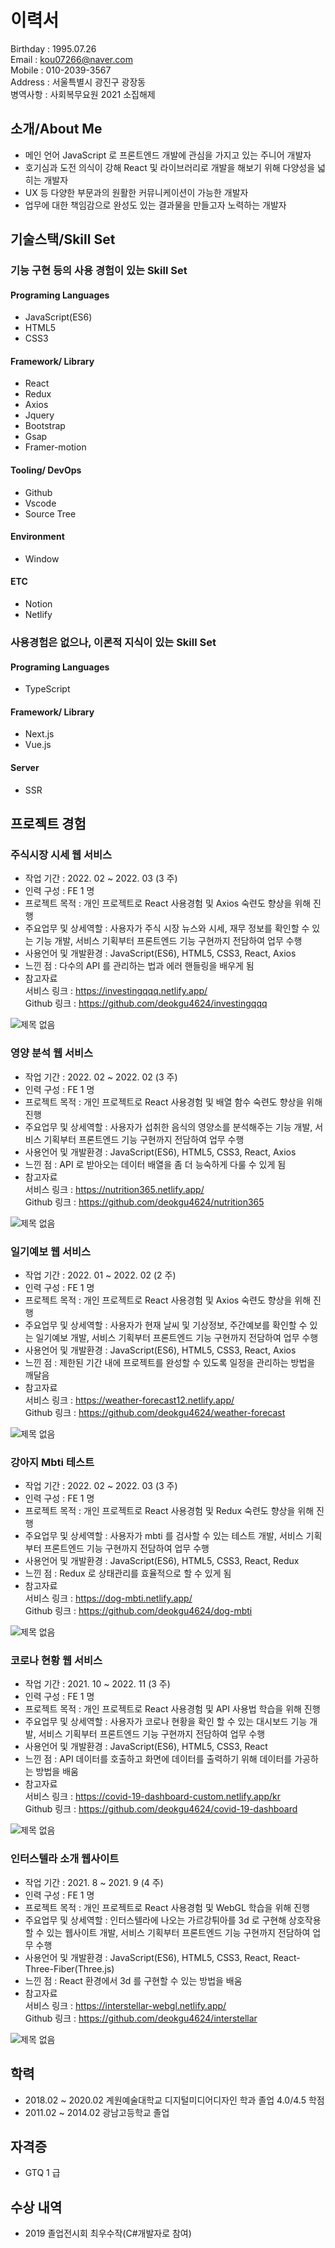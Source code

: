 # 이력서
Birthday : 1995.07.26   
Email : kou07266@naver.com    
Mobile : 010-2039-3567    
Address : 서울특별시 광진구 광장동   
병역사항 : 사회복무요원 2021 소집해제   
## 소개/About Me
- 메인 언어 JavaScript 로 프론트엔드 개발에 관심을 가지고 있는 주니어 개발자
- 호기심과 도전 의식이 강해 React 및 라이브러리로 개발을 해보기 위해 다양성을 넓히는 개발자
- UX 등 다양한 부문과의 원활한 커뮤니케이션이 가능한 개발자
- 업무에 대한 책임감으로 완성도 있는 결과물을 만들고자 노력하는 개발자    


## 기술스택/Skill Set
### 기능 구현 등의 사용 경험이 있는 Skill Set
#### Programing Languages
- JavaScript(ES6)
- HTML5
- CSS3
#### Framework/ Library
- React
- Redux
- Axios
- Jquery
- Bootstrap
- Gsap
- Framer-motion
#### Tooling/ DevOps
- Github
- Vscode
- Source Tree
#### Environment
- Window
#### ETC
- Notion
- Netlify
### 사용경험은 없으나, 이론적 지식이 있는 Skill Set
#### Programing Languages
- TypeScript
#### Framework/ Library
- Next.js
- Vue.js
#### Server
- SSR

## 프로젝트 경험
### 주식시장 시세 웹 서비스
- 작업 기간 : 2022. 02 ~ 2022. 03 (3 주)
- 인력 구성 : FE 1 명
- 프로젝트 목적 : 개인 프로젝트로 React 사용경험 및 Axios 숙련도 향상을 위해 진행
- 주요업무 및 상세역할 : 사용자가 주식 시장 뉴스와 시세, 재무 정보를 확인할 수 있는 기능 개발, 서비스 기획부터 프론트엔드 기능 구현까지 전담하여 업무 수행
- 사용언어 및 개발환경 : JavaScript(ES6), HTML5, CSS3, React, Axios
- 느낀 점 : 다수의 API 를 관리하는 법과 에러 핸들링을 배우게 됨
- 참고자료    
서비스 링크 : https://investingqqq.netlify.app/    
Github 링크 : https://github.com/deokgu4624/investingqqq

![제목 없음](https://user-images.githubusercontent.com/37141223/158133915-31091b72-8cb9-4c2d-8233-386c683c0471.png)

### 영양 분석 웹 서비스
- 작업 기간 : 2022. 02 ~ 2022. 02 (3 주)
- 인력 구성 : FE 1 명
- 프로젝트 목적 : 개인 프로젝트로 React 사용경험 및 배열 함수 숙련도 향상을 위해 진행
- 주요업무 및 상세역할 : 사용자가 섭취한 음식의 영양소를 분석해주는 기능 개발, 서비스 기획부터 프론트엔드 기능 구현까지 전담하여 업무 수행
- 사용언어 및 개발환경 : JavaScript(ES6), HTML5, CSS3, React, Axios
- 느낀 점 : API 로 받아오는 데이터 배열을 좀 더 능숙하게 다룰 수 있게 됨
- 참고자료    
서비스 링크 : https://nutrition365.netlify.app/    
Github 링크 : https://github.com/deokgu4624/nutrition365

![제목 없음](https://user-images.githubusercontent.com/37141223/158120740-dc533ba9-7daf-4bde-84dd-043c6b161eb4.png)

### 일기예보 웹 서비스
- 작업 기간 : 2022. 01 ~ 2022. 02 (2 주)
- 인력 구성 : FE 1 명
- 프로젝트 목적 : 개인 프로젝트로 React 사용경험 및 Axios 숙련도 향상을 위해 진행
- 주요업무 및 상세역할 : 사용자가 현재 날씨 및 기상정보, 주간예보를 확인할 수 있는 일기예보 개발, 서비스 기획부터 프론트엔드 기능 구현까지 전담하여 업무 수행
- 사용언어 및 개발환경 : JavaScript(ES6), HTML5, CSS3, React, Axios
- 느낀 점 : 제한된 기간 내에 프로젝트를 완성할 수 있도록 일정을 관리하는 방법을 깨달음
- 참고자료    
서비스 링크 : https://weather-forecast12.netlify.app/    
Github 링크 : https://github.com/deokgu4624/weather-forecast

![제목 없음](https://user-images.githubusercontent.com/37141223/158065057-78aa1ceb-4f7d-4d0b-b668-e64f632a01dc.png)

### 강아지 Mbti 테스트
- 작업 기간 : 2022. 02 ~ 2022. 03 (3 주)
- 인력 구성 : FE 1 명
- 프로젝트 목적 : 개인 프로젝트로 React 사용경험 및 Redux 숙련도 향상을 위해 진행
- 주요업무 및 상세역할 : 사용자가 mbti 를 검사할 수 있는 테스트 개발, 서비스 기획부터 프론트엔드 기능 구현까지 전담하여 업무 수행
- 사용언어 및 개발환경 : JavaScript(ES6), HTML5, CSS3, React, Redux
- 느낀 점 : Redux 로 상태관리를 효율적으로 할 수 있게 됨
- 참고자료    
서비스 링크 : https://dog-mbti.netlify.app/    
Github 링크 : https://github.com/deokgu4624/dog-mbti

![제목 없음](https://user-images.githubusercontent.com/37141223/146825400-9f63bc72-e00a-421a-ae33-5781c25f939b.png)

### 코로나 현황 웹 서비스
- 작업 기간 : 2021. 10 ~ 2022. 11 (3 주)
- 인력 구성 : FE 1 명
- 프로젝트 목적 : 개인 프로젝트로 React 사용경험 및 API 사용법 학습을 위해 진행
- 주요업무 및 상세역할 : 사용자가 코로나 현황을 확인 할 수 있는 대시보드 기능 개발, 서비스 기획부터 프론트엔드 기능 구현까지 전담하여 업무 수행
- 사용언어 및 개발환경 : JavaScript(ES6), HTML5, CSS3, React
- 느낀 점 : API 데이터를 호출하고 화면에 데이터를 출력하기 위해 데이터를 가공하는 방법을 배움
- 참고자료    
서비스 링크 : https://covid-19-dashboard-custom.netlify.app/kr    
Github 링크 : https://github.com/deokgu4624/covid-19-dashboard

![제목 없음](https://user-images.githubusercontent.com/37141223/147278046-f695d191-5496-4217-9764-418e2cd45156.png)

### 인터스텔라 소개 웹사이트
- 작업 기간 : 2021. 8 ~ 2021. 9 (4 주)
- 인력 구성 : FE 1 명
- 프로젝트 목적 : 개인 프로젝트로 React 사용경험 및 WebGL 학습을 위해 진행
- 주요업무 및 상세역할 : 인터스텔라에 나오는 가르강튀아를 3d 로 구현해 상호작용 할 수 있는 웹사이트 개발, 서비스 기획부터 프론트엔드 기능 구현까지 전담하여 업무 수행
- 사용언어 및 개발환경 : JavaScript(ES6), HTML5, CSS3, React, React-Three-Fiber(Three.js)
- 느낀 점 : React 환경에서 3d 를 구현할 수 있는 방법을 배움
- 참고자료    
서비스 링크 : https://interstellar-webgl.netlify.app/    
Github 링크 : https://github.com/deokgu4624/interstellar    

![제목 없음](https://user-images.githubusercontent.com/37141223/146590606-14c217b9-d8a3-4526-9a1c-6dc0a33d2a55.png)

## 학력
- 2018.02 ~ 2020.02 계원예술대학교 디지털미디어디자인 학과 졸업 4.0/4.5 학점
- 2011.02 ~ 2014.02 광남고등학교 졸업

## 자격증
- GTQ 1 급

## 수상 내역
- 2019 졸업전시회 최우수작(C#개발자로 참여)
